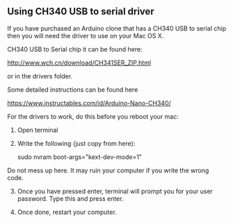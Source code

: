 
#

## Using CH340 USB to serial driver

If you have purchased an Arduino clone that has a CH340 USB to serial chip
then you will need the driver to use on your Mac OS X.


CH340 USB to Serial chip it can be found here:

http://www.wch.cn/download/CH341SER_ZIP.html

or in the drivers folder.

Some detailed instructions can be found here

https://www.instructables.com/id/Arduino-Nano-CH340/

For the drivers to work, do this before you reboot your mac:

1. Open terminal

2. Write the following (just copy from here): 

    sudo nvram boot-args="kext-dev-mode=1" 

Do not mess up here. It may ruin your computer if you write the wrong code.

3. Once you have pressed enter, terminal will prompt you for your user password. Type this and press enter.

4. Once done, restart your computer.

